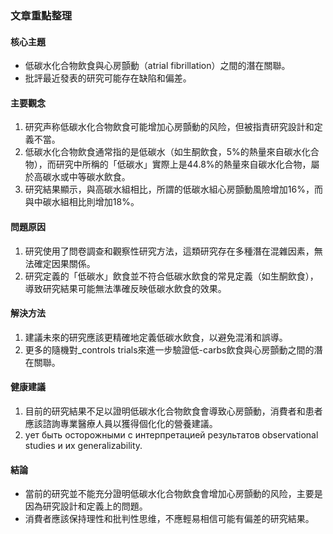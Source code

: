 ### 文章重點整理

#### 核心主題
- 低碳水化合物飲食與心房顫動（atrial fibrillation）之間的潛在關聯。
- 批評最近發表的研究可能存在缺陷和偏差。

#### 主要觀念
1. 研究声称低碳水化合物飲食可能增加心房顫動的风险，但被指責研究設計和定義不當。
2. 低碳水化合物飲食通常指的是低碳水（如生酮飲食，5%的熱量來自碳水化合物），而研究中所稱的「低碳水」實際上是44.8%的熱量來自碳水化合物，屬於高碳水或中等碳水飲食。
3. 研究結果顯示，與高碳水組相比，所謂的低碳水組心房顫動風險增加16%，而與中碳水組相比則增加18%。

#### 問題原因
1. 研究使用了問卷調查和觀察性研究方法，這類研究存在多種潛在混雜因素，無法確定因果關係。
2. 研究定義的「低碳水」飲食並不符合低碳水飲食的常見定義（如生酮飲食），導致研究結果可能無法準確反映低碳水飲食的效果。

#### 解決方法
1. 建議未來的研究應該更精確地定義低碳水飲食，以避免混淆和誤導。
2. 更多的隨機對_controls trials來進一步驗證低-carbs飲食與心房顫動之間的潛在關聯。

#### 健康建議
1. 目前的研究結果不足以證明低碳水化合物飲食會導致心房顫動，消費者和患者應該諮詢專業醫療人員以獲得個化化的營養建議。
2. ует быть осторожными с интерпретацией результатов observational studies и их generalizability.

#### 結論
- 當前的研究並不能充分證明低碳水化合物飲食會增加心房顫動的风险，主要是因為研究設計和定義上的問題。
- 消費者應該保持理性和批判性思维，不應輕易相信可能有偏差的研究結果。